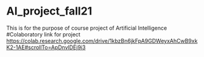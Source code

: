# AI_project_fall21
This is for the purpose of course project of Artificial Intelligence
 #Colaboratory link for project
 https://colab.research.google.com/drive/1kbzBn6jkFpA9GDWeyxAhCwB9xkK2-1AE#scrollTo=ApDnvlDEj9i3
